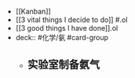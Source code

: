 - [[Kanban]]
- [[3 vital things I decide to do]] #.ol
- [[3 good things I have done]].ol
- deck:: #化学/氨 #card-group
	- 实验室制备氨气
		-